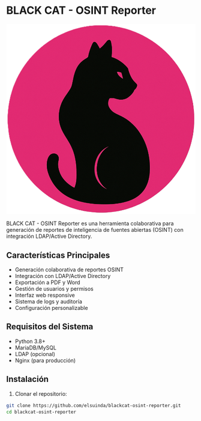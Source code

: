 # BLACK CAT - OSINT Reporter

![BLACK CAT Logo](app/static/img/logo.png)

BLACK CAT - OSINT Reporter es una herramienta colaborativa para generación de reportes de inteligencia de fuentes abiertas (OSINT) con integración LDAP/Active Directory.

## Características Principales

- Generación colaborativa de reportes OSINT
- Integración con LDAP/Active Directory
- Exportación a PDF y Word
- Gestión de usuarios y permisos
- Interfaz web responsive
- Sistema de logs y auditoría
- Configuración personalizable

## Requisitos del Sistema

- Python 3.8+
- MariaDB/MySQL
- LDAP (opcional)
- Nginx (para producción)

## Instalación

1. Clonar el repositorio:
```bash
git clone https://github.com/elsuinda/blackcat-osint-reporter.git
cd blackcat-osint-reporter
